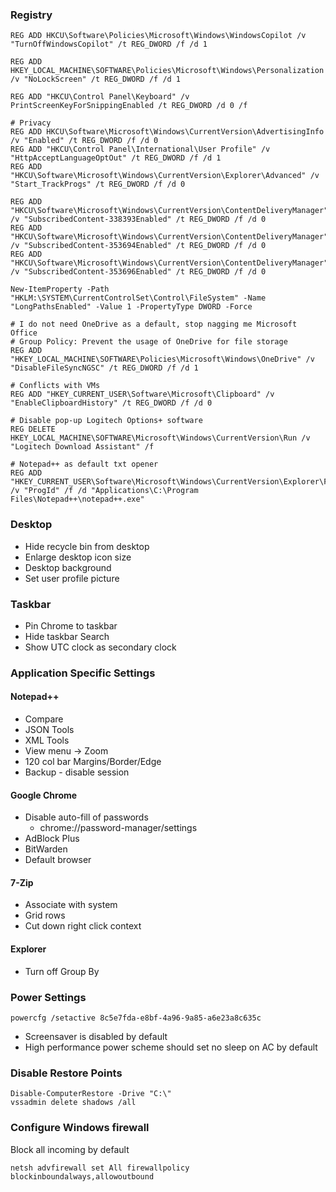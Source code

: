 ### Registry

```
REG ADD HKCU\Software\Policies\Microsoft\Windows\WindowsCopilot /v "TurnOffWindowsCopilot" /t REG_DWORD /f /d 1

REG ADD HKEY_LOCAL_MACHINE\SOFTWARE\Policies\Microsoft\Windows\Personalization /v "NoLockScreen" /t REG_DWORD /f /d 1

REG ADD "HKCU\Control Panel\Keyboard" /v PrintScreenKeyForSnippingEnabled /t REG_DWORD /d 0 /f

# Privacy
REG ADD HKCU\Software\Microsoft\Windows\CurrentVersion\AdvertisingInfo /v "Enabled" /t REG_DWORD /f /d 0
REG ADD "HKCU\Control Panel\International\User Profile" /v "HttpAcceptLanguageOptOut" /t REG_DWORD /f /d 1
REG ADD "HKCU\Software\Microsoft\Windows\CurrentVersion\Explorer\Advanced" /v "Start_TrackProgs" /t REG_DWORD /f /d 0

REG ADD "HKCU\Software\Microsoft\Windows\CurrentVersion\ContentDeliveryManager" /v "SubscribedContent-338393Enabled" /t REG_DWORD /f /d 0
REG ADD "HKCU\Software\Microsoft\Windows\CurrentVersion\ContentDeliveryManager" /v "SubscribedContent-353694Enabled" /t REG_DWORD /f /d 0
REG ADD "HKCU\Software\Microsoft\Windows\CurrentVersion\ContentDeliveryManager" /v "SubscribedContent-353696Enabled" /t REG_DWORD /f /d 0

New-ItemProperty -Path "HKLM:\SYSTEM\CurrentControlSet\Control\FileSystem" -Name "LongPathsEnabled" -Value 1 -PropertyType DWORD -Force

# I do not need OneDrive as a default, stop nagging me Microsoft Office
# Group Policy: Prevent the usage of OneDrive for file storage
REG ADD "HKEY_LOCAL_MACHINE\SOFTWARE\Policies\Microsoft\Windows\OneDrive" /v "DisableFileSyncNGSC" /t REG_DWORD /f /d 1

# Conflicts with VMs
REG ADD "HKEY_CURRENT_USER\Software\Microsoft\Clipboard" /v "EnableClipboardHistory" /t REG_DWORD /f /d 0

# Disable pop-up Logitech Options+ software
REG DELETE HKEY_LOCAL_MACHINE\SOFTWARE\Microsoft\Windows\CurrentVersion\Run /v "Logitech Download Assistant" /f

# Notepad++ as default txt opener
REG ADD "HKEY_CURRENT_USER\Software\Microsoft\Windows\CurrentVersion\Explorer\FileExts\.txt\UserChoice" /v "ProgId" /f /d "Applications\C:\Program Files\Notepad++\notepad++.exe"
```

### Desktop

- Hide recycle bin from desktop
- Enlarge desktop icon size
- Desktop background
- Set user profile picture

### Taskbar

- Pin Chrome to taskbar
- Hide taskbar Search
- Show UTC clock as secondary clock


### Application Specific Settings

#### Notepad++

- Compare
- JSON Tools
- XML Tools
- View menu -> Zoom
- 120 col bar Margins/Border/Edge
- Backup - disable session

#### Google Chrome

- Disable auto-fill of passwords
  * chrome://password-manager/settings
- AdBlock Plus
- BitWarden
- Default browser

#### 7-Zip

- Associate with system
- Grid rows
- Cut down right click context

#### Explorer

- Turn off Group By


### Power Settings

```
powercfg /setactive 8c5e7fda-e8bf-4a96-9a85-a6e23a8c635c
```

- Screensaver is disabled by default
- High performance power scheme should set no sleep on AC by default


### Disable Restore Points

```
Disable-ComputerRestore -Drive "C:\"
vssadmin delete shadows /all
```


### Configure Windows firewall

Block all incoming by default

```
netsh advfirewall set All firewallpolicy blockinboundalways,allowoutbound
```
